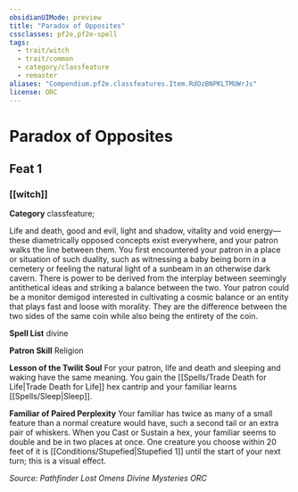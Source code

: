 ```yaml
---
obsidianUIMode: preview
title: "Paradox of Opposites"
cssclasses: pf2e,pf2e-spell
tags:
  - trait/witch
  - trait/common
  - category/classfeature
  - remaster
aliases: "Compendium.pf2e.classfeatures.Item.RdOzBNPKLTMUWrJs"
license: ORC
---
```

# Paradox of Opposites
## Feat 1
### [[witch]]

**Category** classfeature; 




Life and death, good and evil, light and shadow, vitality and void energy—these diametrically opposed concepts exist everywhere, and your patron walks the line between them. You first encountered your patron in a place or situation of such duality, such as witnessing a baby being born in a cemetery or feeling the natural light of a sunbeam in an otherwise dark cavern. There is power to be derived from the interplay between seemingly antithetical ideas and striking a balance between the two. Your patron could be a monitor demigod interested in cultivating a cosmic balance or an entity that plays fast and loose with morality. They are the difference between the two sides of the same coin while also being the entirety of the coin.

**Spell List** divine

**Patron Skill** Religion

**Lesson of the Twilit Soul** For your patron, life and death and sleeping and waking have the same meaning. You gain the [[Spells/Trade Death for Life|Trade Death for Life]] hex cantrip and your familiar learns [[Spells/Sleep|Sleep]].

**Familiar of Paired Perplexity** Your familiar has twice as many of a small feature than a normal creature would have, such a second tail or an extra pair of whiskers. When you Cast or Sustain a hex, your familiar seems to double and be in two places at once. One creature you choose within 20 feet of it is [[Conditions/Stupefied|Stupefied 1]] until the start of your next turn; this is a visual effect.

*Source: Pathfinder Lost Omens Divine Mysteries*
*ORC*
